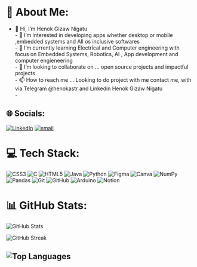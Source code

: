 # 💫 About Me:
- 👋 Hi, I’m Henok Gizaw Nigatu<br>- 👀 I’m interested in developing apps whether desktop or mobile ,embedded systems and All os inclusive softwares<br>- 🌱 I’m currently learning Electrical and Computer engineering with focus on Embedded Systems, Robotics, AI , App development and computer engieneering<br>- 💞️ I’m looking to collaborate on ... open source projects and impactful projects <br>- 📫 How to reach me ... Looking to do project with me contact me, with via Telegram @henokastr and Linkedin Henok Gizaw Nigatu<br>- 

## 🌐 Socials:
[![LinkedIn](https://img.shields.io/badge/LinkedIn-%230077B5.svg?logo=linkedin&logoColor=white)](https://linkedin.com/in/https://www.linkedin.com/in/henok-gizaw-nigatu-629a93338/overlay/about-this-profile/?lipi=urn%3Ali%3Apage%3Ad_flagship3_profile_view_base%3BT7wfLF1cQB6sWSiePLrBHg%3D%3D) [![email](https://img.shields.io/badge/Email-D14836?logo=gmail&logoColor=white)](mailto:henokgizaw06@gmail.com) 

# 💻 Tech Stack:
![CSS3](https://img.shields.io/badge/css3-%231572B6.svg?style=for-the-badge&logo=css3&logoColor=white) ![C](https://img.shields.io/badge/c-%2300599C.svg?style=for-the-badge&logo=c&logoColor=white) ![HTML5](https://img.shields.io/badge/html5-%23E34F26.svg?style=for-the-badge&logo=html5&logoColor=white) ![Java](https://img.shields.io/badge/java-%23ED8B00.svg?style=for-the-badge&logo=openjdk&logoColor=white) ![Python](https://img.shields.io/badge/python-3670A0?style=for-the-badge&logo=python&logoColor=ffdd54) ![Figma](https://img.shields.io/badge/figma-%23F24E1E.svg?style=for-the-badge&logo=figma&logoColor=white) ![Canva](https://img.shields.io/badge/Canva-%2300C4CC.svg?style=for-the-badge&logo=Canva&logoColor=white) ![NumPy](https://img.shields.io/badge/numpy-%23013243.svg?style=for-the-badge&logo=numpy&logoColor=white) ![Pandas](https://img.shields.io/badge/pandas-%23150458.svg?style=for-the-badge&logo=pandas&logoColor=white) ![Git](https://img.shields.io/badge/git-%23F05033.svg?style=for-the-badge&logo=git&logoColor=white) ![GitHub](https://img.shields.io/badge/github-%23121011.svg?style=for-the-badge&logo=github&logoColor=white) ![Arduino](https://img.shields.io/badge/-Arduino-00979D?style=for-the-badge&logo=Arduino&logoColor=white) ![Notion](https://img.shields.io/badge/Notion-%23000000.svg?style=for-the-badge&logo=notion&logoColor=white)
# 📊 GitHub Stats:
![GitHub Stats](https://github-readme-stats.vercel.app/api?username=Henok0728&theme=blueberry&hide_border=false&include_all_commits=true&count_private=false)

![GitHub Streak](https://nirzak-streak-stats.vercel.app/?user=Henok0728&theme=blueberry&hide_border=false)

![Top Languages](https://github-readme-stats.vercel.app/api/top-langs/?username=Henok0728&theme=blueberry&hide_border=false&layout=compact)
---

<!-- Proudly created with GPRM ( https://gprm.itsvg.in ) -->

<!---
Henok0728/Henok0728 is a ✨ special ✨ repository because its `README.md` (this file) appears on your GitHub profile.
You can click the Preview link to take a look at your changes.
--->
